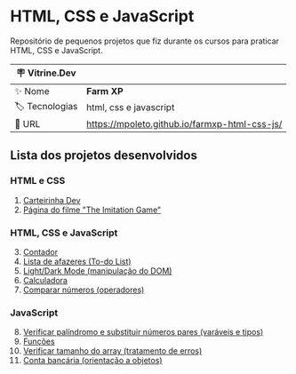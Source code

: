# HTML, CSS e JavaScript

Repositório de pequenos projetos que fiz durante os cursos para praticar HTML, CSS e JavaScript.

| :placard: Vitrine.Dev |     |
| -------------  | --- |
| :sparkles: Nome        | **Farm XP**
| :label: Tecnologias | html, css e javascript
| :rocket: URL         | https://mpoleto.github.io/farmxp-html-css-js/



## Lista dos projetos desenvolvidos

### HTML e CSS
1. [Carteirinha Dev](./src/1-DevCard)
2. [Página do filme "The Imitation Game"](./src/2-TheImitationGame)

### HTML, CSS e JavaScript
3. [Contador](./src/3-Counter)
4. [Lista de afazeres (To-do List)](./src/4-ToDoList)
5. [Light/Dark Mode (manipulação do DOM)](./src/5-darkMode)
6. [Calculadora](./src/6-Calculator)
7. [Comparar números (operadores)](./src/7-CompareNumbers)

### JavaScript
8. [Verificar palíndromo e substituir números pares (varáveis e tipos)](./src/8-Variaveis_Tipos)
9. [Funções](./src/9-Functions)
10. [Verificar tamanho do array (tratamento de erros)](./src/10-TratamentoErros)
11. [Conta bancária (orientação a objetos)](./src/11-Conta_Bancaria)